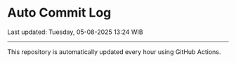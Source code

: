 # Auto Commit Log

Last updated: Tuesday, 05-08-2025 13:24 WIB

---

This repository is automatically updated every hour using GitHub Actions.
